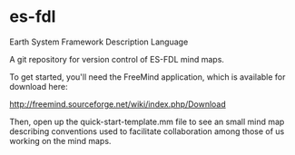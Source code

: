 es-fdl
======

Earth System Framework Description Language

A git repository for version control of ES-FDL mind maps.

To get started, you'll need the FreeMind application, 
which is available for download here:

http://freemind.sourceforge.net/wiki/index.php/Download

Then, open up the quick-start-template.mm file to see an
small mind map describing conventions used to facilitate
collaboration among those of us working on the mind maps.
